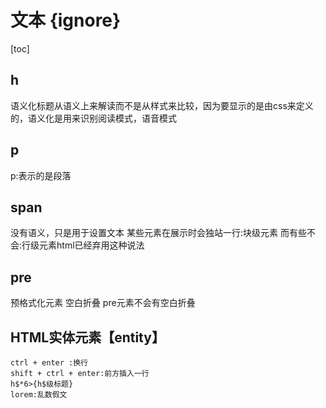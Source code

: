 # 文本 {ignore}

[toc]

## h
语义化标题从语义上来解读而不是从样式来比较，因为要显示的是由css来定义的，语义化是用来识别阅读模式，语音模式

## p

p:表示的是段落


## span
没有语义，只是用于设置文本
某些元素在展示时会独站一行:块级元素
而有些不会:行级元素html已经弃用这种说法

## pre
预格式化元素
空白折叠
pre元素不会有空白折叠



## HTML实体元素【entity】

```
ctrl + enter :换行
shift + ctrl + enter:前方插入一行
h$*6>{h$级标题}
lorem:乱数假文
```